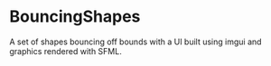 # BouncingShapes
A set of shapes bouncing off bounds with a UI built using imgui and graphics rendered with SFML. 
